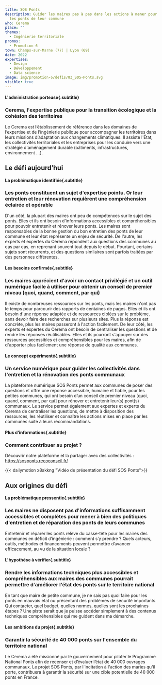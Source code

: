 ```yaml
---
title: SOS Ponts
description: Guider les maires pas à pas dans les actions à mener pour préserver
  les ponts de leur commune
who: Cerema
place: ""
themes:
  - Ingénierie territoriale
promos:
  - Promotion 6
town: Champs-sur-Marne (77) | Lyon (69)
date: 2022
expertises:
  - Design
  - Développement
  - Data science
image: img/promotion-6/defis/03_SOS-Ponts.svg
visible: true
---
```

#### L'administration porteuse{.subtitle}

### Cerema, l'expertise publique pour la transition écologique et la cohésion des territoires

Le Cerema est l’établissement de référence dans les domaines de l’expertise et de l’ingénierie publique pour accompagner les territoires dans leurs missions d’adaptation aux changements climatiques. Il assiste l'État, les collectivités territoriales et les entreprises pour les conduire vers une stratégie d'aménagement durable (bâtiments, infrastructures, environnement …).

## Le défi aujourd’hui

#### La problématique identifiée{.subtitle}

### Les ponts constituent un sujet d'expertise pointu. Or leur entretien et leur rénovation requièrent une compréhension éclairée et opérable

D'un côté, la plupart des maires ont peu de compétences sur le sujet des ponts. Elles et ils ont besoin d'informations accessibles et compréhensibles pour pouvoir entretenir et rénover leurs ponts. Les maires sont responsables de la bonne gestion du bon entretien des ponts de leur commune et leur état représente un enjeu de sécurité.
De l'autre, les experts et expertes du Cerema répondent aux questions des communes au cas par cas, en reprenant souvent tout depuis le début. Pourtant, certains sujets sont récurrents, et des questions similaires sont parfois traitées par des personnes différentes.

#### Les besoins confirmés{.subtitle}

### Les maires apprécient d'avoir un contact privilégié et un outil numérique facile à utiliser pour obtenir un conseil de premier niveau (quoi, quand, comment, par qui)

Il existe de nombreuses ressources sur les ponts, mais les maires n'ont pas le temps pour parcourir des rapports de centaines de pages. Elles et ils ont besoin d'une réponse adaptée et de ressources ciblées sur le problème, sans devoir faire des recherches sur plusieurs sites. Plus la réponse est concrète, plus les maires passeront à l'action facilement.
De leur côté, les experts et expertes du Cerema ont besoin de centraliser les questions et de rendre les réponses réutilisables. Elles et ils pourront s'appuyer sur des ressources accessibles et compréhensibles pour les maires, afin de d'apporter plus facilement une réponse de qualité aux communes.

#### Le concept expérimenté{.subtitle}

### Un service numérique pour guider les collectivités dans l'entretien et la rénovation des ponts communaux

La plateforme numérique SOS Ponts permet aux communes de poser des questions et offre une réponse accessible, humaine et fiable, pour les petites communes, qui ont besoin d’un conseil de premier niveau \[quoi, quand, comment, par qui] pour rénover et entretenir leur(s) pont(s) communaux. Le service permet également aux expertes et experts du Cerema de centraliser les questions, de mettre à disposition des ressources, les réutiliser et connaître les actions mises en place par les communes suite à leurs recommandations.

#### Plus d'informations{.subtitle}

### Comment contribuer au projet ?

Découvrir notre plateforme et la partager avec des collectivités : https://sosponts.recoconseil.fr/

{{< dailymotion x8akkng "Vidéo de présentation du défi SOS Ponts">}}

## Aux origines du défi

#### La problématique pressentie{.subtitle}

### Les maires ne disposent pas d'informations suffisamment accessibles et complètes pour mener à bien des politiques d'entretien et de réparation des ponts de leurs communes

Entretenir et réparer les ponts relève du casse-tête pour les maires des communes en déficit d’ingénierie : comment s’y prendre ? Quels acteurs, outils, méthodes et financements peuvent permettre d’avancer efficacement, au vu de la situation locale ?

#### L'hypothèse à vérifier{.subtitle}

### Rendre les informations techniques plus accessibles et compréhensibles aux maires des communes pourrait permettre d'améliorer l'état des ponts sur le territoire national

En tant que maire de petite commune, je ne sais pas quoi faire pour les ponts en mauvais état ou présentant des problèmes de sécurité importants. Qui contacter, quel budget, quelles normes, quelles sont les prochaines étapes ? Une piste serait que je puisse accéder simplement à des contenus techniques compréhensibles qui me guident dans ma démarche.

#### Les ambitions du projet{.subtitle}

### Garantir la sécurité de 40 000 ponts sur l'ensemble du territoire national

Le Cerema a été missionné par le gouvernement pour piloter le Programme National Ponts afin de recenser et d’évaluer l’état de 40 000 ouvrages communaux. Le projet SOS Ponts, par l'incitation à l'action des maries qu'il porte, contribuera à garantir la sécurité sur une cible potentielle de 40 000 ponts en France.
